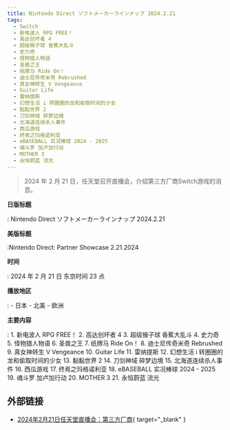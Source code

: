 ```yaml
---
title: Nintendo Direct ソフトメーカーラインナップ 2024.2.21
tags:
  - Switch
  - 新电波人 RPG FREE！
  - 高达创坏者 4
  - 超级猴子球 香蕉大乱斗
  - 史力奇
  - 怪物猎人物语
  - 圣兽之王
  - 纸牌马 Ride On！
  - 迪士尼传奇米奇 Rebrushed
  - 真女神转生 V Vengeance
  - Guitar Life
  - 雷纳提斯
  - 幻想生活 i 转圈圈的龙和偷取时间的少女
  - 黏黏世界 2
  - 刀剑神域 碎梦边境
  - 北海道连续杀人事件
  - 西瓜游戏
  - 终焉之玛格诺利亚
  - eBASEBALL 实况棒球 2024 - 2025
  - 魂斗罗 加卢加行动
  - MOTHER 3
  - 永恒蔚蓝 流光
---
```


> 2024 年 2 月 21 日，任天堂召开直播会，介绍第三方厂商Switch游戏的消息。

**日版标题**

:	Nintendo Direct ソフトメーカーラインナップ 2024.2.21

**美版标题**

:Nintendo Direct: Partner Showcase 2.21.2024

**时间**

:	2024 年 2 月 21 日 东京时间 23 点

**播放地区**

:	- 日本
	- 北美
	- 欧洲

**主要内容**

:	1. 新电波人 RPG FREE！
	2. 高达创坏者 4
	3. 超级猴子球 香蕉大乱斗
	4. 史力奇
	5. 怪物猎人物语
	6. 圣兽之王
	7. 纸牌马 Ride On！
	8. 迪士尼传奇米奇 Rebrushed
	9. 真女神转生 V Vengeance
	10. Guitar Life
	11. 雷纳提斯
	12. 幻想生活 i 转圈圈的龙和偷取时间的少女
	13. 黏黏世界 2
	14. 刀剑神域 碎梦边境
	15. 北海道连续杀人事件
	16. 西瓜游戏
	17. 终焉之玛格诺利亚
	18. eBASEBALL 实况棒球 2024 - 2025
	19. 魂斗罗 加卢加行动
	20. MOTHER 3
	21. 永恒蔚蓝 流光

## 外部链接

- [2024年2月21日任天堂直播会：第三方厂商](https://www.bilibili.com/video/BV1vS421N7aH/){ target="_blank" }
